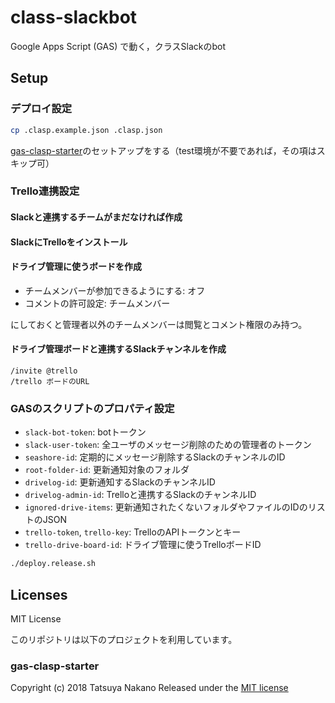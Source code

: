 # class-slackbot
Google Apps Script (GAS) で動く，クラスSlackのbot

## Setup
### デプロイ設定
```bash
cp .clasp.example.json .clasp.json
```

[gas-clasp-starter](https://github.com/pizzacat83/gas-clasp-starter#getting-started)のセットアップをする（test環境が不要であれば，その項はスキップ可）

### Trello連携設定

#### Slackと連携するチームがまだなければ作成

#### SlackにTrelloをインストール

#### ドライブ管理に使うボードを作成
- チームメンバーが参加できるようにする: オフ
- コメントの許可設定: チームメンバー

にしておくと管理者以外のチームメンバーは閲覧とコメント権限のみ持つ。

#### ドライブ管理ボードと連携するSlackチャンネルを作成
```
/invite @trello
/trello ボードのURL
```

### GASのスクリプトのプロパティ設定

- `slack-bot-token`: botトークン
- `slack-user-token`: 全ユーザのメッセージ削除のための管理者のトークン
- `seashore-id`: 定期的にメッセージ削除するSlackのチャンネルのID
- `root-folder-id`: 更新通知対象のフォルダ
- `drivelog-id`: 更新通知するSlackのチャンネルID
- `drivelog-admin-id`: Trelloと連携するSlackのチャンネルID
- `ignored-drive-items`: 更新通知されたくないフォルダやファイルのIDのリストのJSON
- `trello-token`, `trello-key`: TrelloのAPIトークンとキー
- `trello-drive-board-id`: ドライブ管理に使うTrelloボードID

```bash
./deploy.release.sh
```

## Licenses
MIT License

このリポジトリは以下のプロジェクトを利用しています。

### gas-clasp-starter
Copyright (c) 2018 Tatsuya Nakano
Released under the [MIT license](https://github.com/howdy39/gas-clasp-starter/blob/master/LICENSE.txt)

